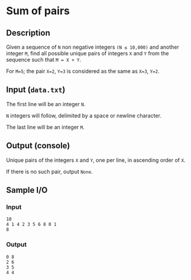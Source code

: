 # Sum of pairs

## Description
Given a sequence of `N` non negative integers `(N ≤ 10,000)` and another integer `M`, find all possible unique pairs of integers `X` and `Y` from the sequence such that `M = X + Y`. 

For `M=5`; the pair `X=2`, `Y=3` is considered as the same as `X=3`, `Y=2`.

## Input (`data.txt`)
The first line will be an integer `N`. 

`N` integers will follow, delimited by a space or newline character.

The last line will be an integer `M`.

## Output (console)
Unique pairs of the integers `X` and `Y`, one per line, in ascending order of `X`.

If there is no such pair, output `None`.

## Sample I/O
### Input
```
10
4 1 4 2 3 5 6 8 0 1 
8
```

### Output
```
0 8
2 6
3 5
4 4
```
